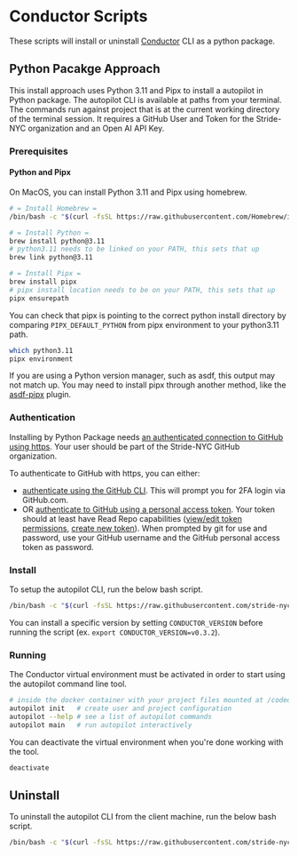# Conductor Scripts

These scripts will install or uninstall [Conductor] CLI as a python package.

[Conductor]: https://github.com/stride-nyc/stride-autopilot

## Python Pacakge Approach

This install approach uses Python 3.11 and Pipx to install a autopilot in Python package. The autopilot CLI is available at paths from your terminal. The commands run against project that is at the current working directory of the terminal session. It requires a GitHub User and Token for the Stride-NYC organization and an Open AI API Key.

### Prerequisites

#### Python and Pipx

On MacOS, you can install Python 3.11 and Pipx using homebrew.

```bash
# = Install Homebrew =
/bin/bash -c "$(curl -fsSL https://raw.githubusercontent.com/Homebrew/install/HEAD/install.sh)"

# = Install Python =
brew install python@3.11
# python3.11 needs to be linked on your PATH, this sets that up
brew link python@3.11

# = Install Pipx =
brew install pipx
# pipx install location needs to be on your PATH, this sets that up
pipx ensurepath
```

You can check that pipx is pointing to the correct python install directory by comparing `PIPX_DEFAULT_PYTHON` from pipx environment to your python3.11 path.

```bash
which python3.11
pipx environment
```

If you are using a Python version manager, such as asdf, this output may not match up. You may need to install pipx through another method, like the [asdf-pipx] plugin.

[asdf-pipx]: https://github.com/yozachar/asdf-pipx

### Authentication

Installing by Python Package needs [an authenticated connection to GitHub using https][github-https]. Your user should be part of the Stride-NYC GitHub organization.

To authenticate to GitHub with https, you can either:
- [authenticate using the GitHub CLI][github-cli]. This will prompt you for 2FA login via GitHub.com.
- OR [authenticate to GitHub using a personal access token][github-access-token]. Your token should at least have Read Repo capabilities ([view/edit token permissions], [create new token]). When prompted by git for use and password, use your GitHub username and the GitHub personal access token as password.

[github-https]: https://docs.github.com/en/authentication/keeping-your-account-and-data-secure/about-authentication-to-github#https
[github-cli]: https://cli.github.com/
[github-access-token]: https://docs.github.com/en/enterprise-server@3.9/authentication/keeping-your-account-and-data-secure/managing-your-personal-access-tokens
[view/edit token permissions]: https://github.com/settings/tokens
[create new token]: https://github.com/settings/tokens/new

### Install

To setup the autopilot CLI, run the below bash script.

```bash
/bin/bash -c "$(curl -fsSL https://raw.githubusercontent.com/stride-nyc/autopilot-scripts/${AUTOPILOT_SCRIPTS_VERSION:-main}/python/install.sh)"
```

You can install a specific version by setting `CONDUCTOR_VERSION` before running the script (ex. `export CONDUCTOR_VERSION=v0.3.2`).

### Running

The Conductor virtual environment must be activated in order to start using the autopilot command line tool.

```bash
# inside the docker container with your project files mounted at /codedir/
autopilot init   # create user and project configuration
autopilot --help # see a list of autopilot commands
autopilot main   # run autopilot interactively
```

You can deactivate the virtual environment when you're done working with the tool.

```bash
deactivate
```

##  Uninstall

To uninstall the autopilot CLI from the client machine, run the below bash script.

```bash
/bin/bash -c "$(curl -fsSL https://raw.githubusercontent.com/stride-nyc/autopilot-scripts/${AUTOPILOT_SCRIPTS_VERSION:-main}/python/uninstall.sh)"
```
